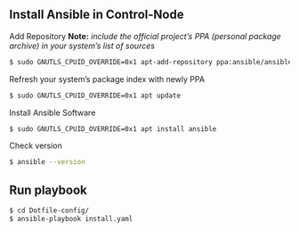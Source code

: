 ## Install Ansible in Control-Node
Add Repository
**Note:** _include the official project’s PPA (personal package archive) in your system’s list of sources_
```sh
$ sudo GNUTLS_CPUID_OVERRIDE=0x1 apt-add-repository ppa:ansible/ansible
```

Refresh your system’s package index with newly PPA
```sh
$ sudo GNUTLS_CPUID_OVERRIDE=0x1 apt update
```

Install Ansible Software
```sh
$ sudo GNUTLS_CPUID_OVERRIDE=0x1 apt install ansible
```

Check version
```sh
$ ansible --version
```

## Run playbook
```sh
$ cd Dotfile-config/
$ ansible-playbook install.yaml
```
